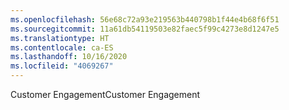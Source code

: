 ```yaml
---
ms.openlocfilehash: 56e68c72a93e219563b440798b1f44e4b68f6f51
ms.sourcegitcommit: 11a61db54119503e82faec5f99c4273e8d1247e5
ms.translationtype: HT
ms.contentlocale: ca-ES
ms.lasthandoff: 10/16/2020
ms.locfileid: "4069267"
---
```

<span data-ttu-id="be9f1-101">Customer Engagement</span><span class="sxs-lookup"><span data-stu-id="be9f1-101">Customer Engagement</span></span>
